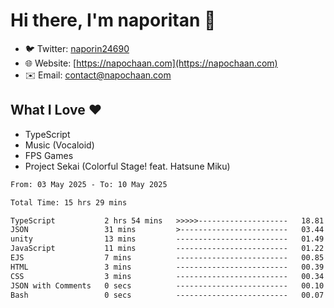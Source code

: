 # Hi there, I'm naporitan 👋

- 🐦 Twitter: [naporin24690](https://twitter.com/naporin24690)
- 🌐 Website: [https://napochaan.com](https://napochaan.com)
- ✉️ Email: [contact@napochaan.com](mailto:contact@napochaan.com)

## What I Love ❤️
- TypeScript
- Music (Vocaloid)
- FPS Games
- Project Sekai (Colorful Stage! feat. Hatsune Miku)

<!--START_SECTION:waka-->

```txt
From: 03 May 2025 - To: 10 May 2025

Total Time: 15 hrs 29 mins

TypeScript           2 hrs 54 mins   >>>>>--------------------   18.81 %
JSON                 31 mins         >------------------------   03.44 %
unity                13 mins         -------------------------   01.49 %
JavaScript           11 mins         -------------------------   01.22 %
EJS                  7 mins          -------------------------   00.85 %
HTML                 3 mins          -------------------------   00.39 %
CSS                  3 mins          -------------------------   00.34 %
JSON with Comments   0 secs          -------------------------   00.10 %
Bash                 0 secs          -------------------------   00.07 %
```

<!--END_SECTION:waka-->

